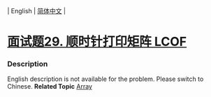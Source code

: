 | English | [简体中文](README.md) |

# [面试题29. 顺时针打印矩阵  LCOF](https://leetcode-cn.com/problems/shun-shi-zhen-da-yin-ju-zhen-lcof)
 ### Description
English description is not available for the problem. Please switch to Chinese.
**Related Topic**  [Array](https://leetcode-cn.com/tag/array) 